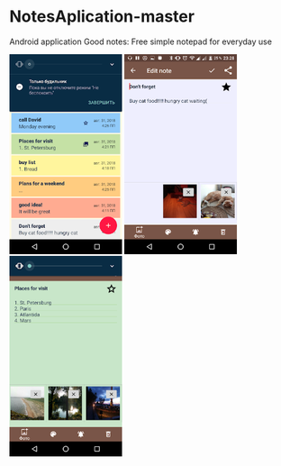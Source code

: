 # NotesAplication-master
Android application Good notes: Free simple notepad for everyday use

<img src="unnamed.png" width="200" title="hover text">  <img src="unnamed (1).png" width="200" title="hover text">  <img src="unnamed (2).png" width="200" title="hover text">
